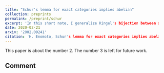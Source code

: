 ```yaml
---
title: "Schur's lemma for exact categories implies abelian"
collection: preprints
permalink: /preprint/schur
excerpt: 'In this short note, I generalize Ringel's bijection between semibricks and wide subcategories to exact categories. In particular, I proved the title.'
date: 2020-02-21
arxiv: '2002.09241'
citation: 'H. Enomoto, Schur's lemma for exact categories implies abelian, arXiv:2002.09241.'
---
```

This paper is about the number 2. The number 3 is left for future work.

## Comment
